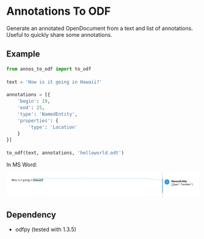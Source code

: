 # Annotations To ODF
Generate an annotated OpenDocument from a text and list of annotations. Useful to quickly share some annotations.

## Example

```python
from annos_to_odf import to_odf

text = 'How is it going in Hawaii?'

annotations = [{
    'begin': 19,
    'end': 25,
    'type': 'NamedEntity',
    'properties': {
        'type': 'Location'
    }
}]

to_odf(text, annotations, 'helloworld.odt')

```

In MS Word:

![alt text](https://raw.githubusercontent.com/ewoij/annotations-to-odf/master/readme_images/helloworld_output.png)

## Dependency
 - odfpy (tested with 1.3.5)